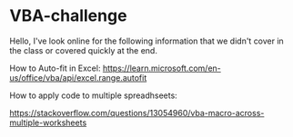 # VBA-challenge

Hello, I've look online for the following information that we didn't cover in the class or covered quickly at the end.

How to Auto-fit in Excel:
https://learn.microsoft.com/en-us/office/vba/api/excel.range.autofit

How to apply code to multiple spreadhseets:

https://stackoverflow.com/questions/13054960/vba-macro-across-multiple-worksheets
